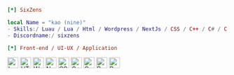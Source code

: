 ```ini
[*] SixZens
```

```lua
local Name = "kao (nine)"
- Skills:/ Luau / Lua / Html / Wordpress / NextJs / CSS / C++ / C# / C / Python / Kotlin / NuxtJs / vue 
- Discordname:/ sixzens
```

```ini
[*] Front-end / UI-UX / Application
```
[<img src="https://img.shields.io/badge/Lua-2C2D72?&logo=Lua" title="Lua" height="25" />](https://www.lua.org/)
[<img src="https://img.shields.io/badge/HTML5-E34F26?logo=html5&logoColor=FFFFFF" title="HTML" height="25" />](https://www.w3schools.com/html/)
[<img src="https://img.shields.io/badge/Wordpress-21759B?logo=wordpress&logoColor=FFFFFF" title="Wordpress" height="25" />](https://wordpress.com/)
[<img src="https://img.shields.io/badge/Next.js-282C34?logo=next.js&logoColor=FFFFFF" title="Next.js" height="25" />](https://nextjs.org/)
[<img src="https://img.shields.io/badge/CSS3-1572B6?logo=css3&logoColor=FFFFFF" title="CSS" height="25" />](https://www.w3schools.com/css/)
[<img src="https://img.shields.io/badge/C++-00599C?logo=cplusplus&logoColor=FFFFFF" title="C++" height="25" />](https://www.w3schools.com/cpp/default.asp)
[<img src="https://img.shields.io/badge/C-A8B9CC?logo=c&logoColor=FFFFFF" title="C" height="25" />](https://www.w3schools.com/c/index.php)
[<img src="https://img.shields.io/badge/Python-3776AB?logo=python&logoColor=FFFFFF" title="Python" height="25" />](https://www.python.org/)
[<img src="https://img.shields.io/badge/Roblox-Studio-00A2FF?&logo=robloxstudio?" title="RobloxStudio" height="25" />](https://create.roblox.com/landing)
